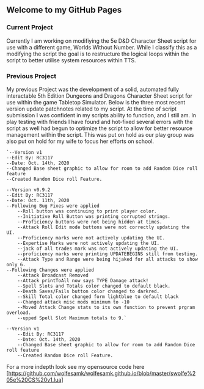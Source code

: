 ## Welcome to my GitHub Pages

### Current Project

Currently I am working on modifiying the 5e D&D Character Sheet script for use with a different game, Worlds Without Number. While I classify this as a modifying the script the goal is to restructure the logical loops within the script to better utilise system resources within TTS.

### Previous Project

My previous Project was the development of a solid, automated fully interactable 5th Edition Dungeons and Dragons Character Sheet script for use within the game Tabletop Simulator.
Below is the three most recent version update patchnotes related to my script. At the time of script submission I was confident in my scripts ability to function, and I still am. In play testing with friends I have found and hot-fixed several errors with the script as well had begun to optimize the script to allow for better resource management within the script. This was put on hold as our play group was also put on hold for my wife to focus her efforts on school.

```Recent Patchnotes
`--Version v1
--Edit By: RC3117
--Date: Oct. 14th, 2020
--Changed Base sheet graphic to allow for room to add Random Dice roll feature
--Created Random Dice roll Feature.

--Version v0.9.2
--Edit By: RC3117
--Date: Oct. 11th, 2020
--Following Bug Fixes were applied
	--Roll button was continuing to print player color.
	--Initiative Roll Button was printing corrupted strings.
	--Proficiency buttons were not being hidden at times.
	--Attack Roll Edit mode buttons were not correctly updating the UI.
	--Proficiency marks were not actively updating the UI.
	--Expertise Marks were not actively updating the UI.
	--jack of all trades mark was not actively updating the UI.
	--proficiency marks were printing UPDATEBEGINS still from testing.
	--Attack Type and Range were being hijaked for all attacks to show only 6.
--Following Changes were applied
	--Attack Broadcast Removed
	--Attack printToAll now says TYPE Damage attack!
	--Spell Slots and Totals color changed to default black.
	--Death Saves/Fails button color changed to darkred.
	--Skill Total color changed form lightblue to default black
	--Changed attack misc mods minimum to -10
	--Moved Attack Change stats to its own function to prevent prgram overload.
	--upped Spell Slot Maximum totals to 9.`
	
--Version v1
	--Edit By: RC3117
	--Date: Oct. 14th, 2020
	--Changed Base sheet graphic to allow for room to add Random Dice roll feature
	--Created Random Dice roll Feature.
```

For a more indepth look see my opensource code here [https://github.com/wolfesamk/wolfesamk.github.io/blob/master/swolfe%205e%20CS%20v1.lua]
